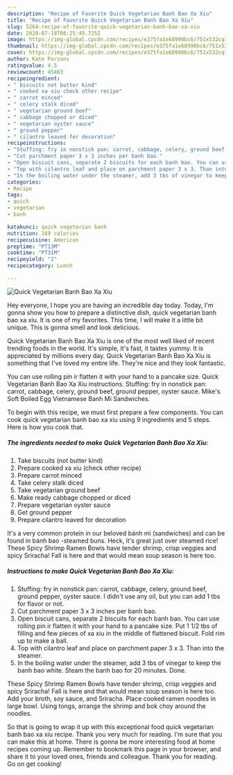 ```yaml
---
description: "Recipe of Favorite Quick Vegetarian Banh Bao Xa Xiu"
title: "Recipe of Favorite Quick Vegetarian Banh Bao Xa Xiu"
slug: 5264-recipe-of-favorite-quick-vegetarian-banh-bao-xa-xiu
date: 2020-07-18T06:25:49.725Z
image: https://img-global.cpcdn.com/recipes/e375fa1e68990bc6/751x532cq70/quick-vegetarian-banh-bao-xa-xiu-recipe-main-photo.jpg
thumbnail: https://img-global.cpcdn.com/recipes/e375fa1e68990bc6/751x532cq70/quick-vegetarian-banh-bao-xa-xiu-recipe-main-photo.jpg
cover: https://img-global.cpcdn.com/recipes/e375fa1e68990bc6/751x532cq70/quick-vegetarian-banh-bao-xa-xiu-recipe-main-photo.jpg
author: Kate Parsons
ratingvalue: 4.5
reviewcount: 45463
recipeingredient:
- " biscuits not butter kind"
- " cooked xa xiu check other recipe"
- " carrot minced"
- " celery stalk diced"
- " vegetarian ground beef"
- " cabbage chopped or diced"
- " vegetarian oyster sauce"
- " ground pepper"
- " cilantro leaved for decoration"
recipeinstructions:
- "Stuffing: fry in nonstick pan: carrot, cabbage, celery, ground beef, ground pepper, oyster sauce.  I didn&#39;t use any oil, but you can add 1 tbs for flavor or not."
- "Cut parchment paper 3 x 3 inches per banh bao."
- "Open biscuit cans, separate 2 biscuits for each banh bao. You can use rolling pin ir flatten it with your hand to a pancake size. Put 1 1/2 tbs of filling and few pieces of xa xiu in the middle of flattened biscuit.  Fold rim up to make a ball."
- "Top with cilantro leaf and place on parchment paper 3 x 3. Than into the steamer."
- "In the boiling water under the steamer, add 3 tbs of vinegar to keep the banh bao white. Steam the banh bao for 20 minutes. Done."
categories:
- Recipe
tags:
- quick
- vegetarian
- banh

katakunci: quick vegetarian banh 
nutrition: 169 calories
recipecuisine: American
preptime: "PT13M"
cooktime: "PT31M"
recipeyield: "2"
recipecategory: Lunch

---
```



![Quick Vegetarian Banh Bao Xa Xiu](https://img-global.cpcdn.com/recipes/e375fa1e68990bc6/751x532cq70/quick-vegetarian-banh-bao-xa-xiu-recipe-main-photo.jpg)

Hey everyone, I hope you are having an incredible day today. Today, I'm gonna show you how to prepare a distinctive dish, quick vegetarian banh bao xa xiu. It is one of my favorites. This time, I will make it a little bit unique. This is gonna smell and look delicious.

Quick Vegetarian Banh Bao Xa Xiu is one of the most well liked of recent trending foods in the world. It's simple, it's fast, it tastes yummy. It is appreciated by millions every day. Quick Vegetarian Banh Bao Xa Xiu is something that I've loved my entire life. They're nice and they look fantastic.

You can use rolling pin ir flatten it with your hand to a pancake size. Quick Vegetarian Banh Bao Xa Xiu instructions. Stuffing: fry in nonstick pan: carrot, cabbage, celery, ground beef, ground pepper, oyster sauce. Mike&#39;s Soft Boiled Egg Vietnamese Banh Mi Sandwiches.


To begin with this recipe, we must first prepare a few components. You can cook quick vegetarian banh bao xa xiu using 9 ingredients and 5 steps. Here is how you cook that.

<!--inarticleads1-->

##### The ingredients needed to make Quick Vegetarian Banh Bao Xa Xiu:

1. Take  biscuits (not butter kind)
1. Prepare  cooked xa xiu (check other recipe)
1. Prepare  carrot minced
1. Take  celery stalk diced
1. Take  vegetarian ground beef
1. Make ready  cabbage chopped or diced
1. Prepare  vegetarian oyster sauce
1. Get  ground pepper
1. Prepare  cilantro leaved for decoration


It&#39;s a very common protein in our beloved bánh mì (sandwiches) and can be found in bánh bao -steamed buns. Heck, it&#39;s great just over steamed rice! These Spicy Shrimp Ramen Bowls have tender shrimp, crisp veggies and spicy Sriracha! Fall is here and that would mean soup season is here too. 

<!--inarticleads2-->

##### Instructions to make Quick Vegetarian Banh Bao Xa Xiu:

1. Stuffing: fry in nonstick pan: carrot, cabbage, celery, ground beef, ground pepper, oyster sauce.  I didn&#39;t use any oil, but you can add 1 tbs for flavor or not.
1. Cut parchment paper 3 x 3 inches per banh bao.
1. Open biscuit cans, separate 2 biscuits for each banh bao. You can use rolling pin ir flatten it with your hand to a pancake size. Put 1 1/2 tbs of filling and few pieces of xa xiu in the middle of flattened biscuit.  Fold rim up to make a ball.
1. Top with cilantro leaf and place on parchment paper 3 x 3. Than into the steamer.
1. In the boiling water under the steamer, add 3 tbs of vinegar to keep the banh bao white. Steam the banh bao for 20 minutes. Done.


These Spicy Shrimp Ramen Bowls have tender shrimp, crisp veggies and spicy Sriracha! Fall is here and that would mean soup season is here too. Add your broth, soy sauce, and Sriracha. Place cooked ramen noodles in large bowl. Using tongs, arrange the shrimp and bok choy around the noodles. 

So that is going to wrap it up with this exceptional food quick vegetarian banh bao xa xiu recipe. Thank you very much for reading. I'm sure that you can make this at home. There is gonna be more interesting food at home recipes coming up. Remember to bookmark this page in your browser, and share it to your loved ones, friends and colleague. Thank you for reading. Go on get cooking!
